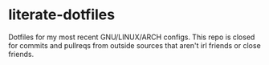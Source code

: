 # literate-dotfiles
Dotfiles for my most recent GNU/LINUX/ARCH configs.
This repo is closed for commits and pullreqs from outside sources that aren't irl friends or close friends.
